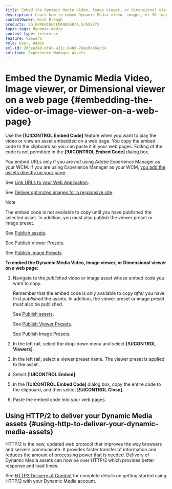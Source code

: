 ```yaml
---
title: Embed the Dynamic Media Video, Image viewer, or Dimensional viewer on a web page
description: Learn how to embed Dynamic Media video, images, or 3D images on a web page
contentOwner: Rick Brough
products: SG_EXPERIENCEMANAGER/6.5/ASSETS
topic-tags: dynamic-media
content-type: reference
feature: Viewers
role: User, Admin
exl-id: 203ea349-ef4c-421c-b4b6-76ee9d46ec34
solution: Experience Manager Assets
---
```

# Embed the Dynamic Media Video, Image viewer, or Dimensional viewer on a web page {#embedding-the-video-or-image-viewer-on-a-web-page}

Use the **[!UICONTROL Embed Code]** feature when you want to play the video or view an asset embedded on a web page. You copy the embed code to the clipboard so you can paste it in your web pages. Editing of the code is not permitted in the **[!UICONTROL Embed Code]** dialog box.

You embed URLs only if you are *not* using Adobe Experience Manager as your WCM. If you are using Experience Manager as your WCM, [you add the assets directly on your page](adding-dynamic-media-assets-to-pages.md).

See [Link URLs to your Web Application](linking-urls-to-yourwebapplication.md).

See [Deliver optimized images for a responsive site](responsive-site.md).

>[!NOTE]
>
>The embed code is not available to copy until you have published the selected asset. In addition, you must also publish the viewer preset or image preset.
>
>See [Publish assets](publishing-dynamicmedia-assets.md).
>
>See [Publish Viewer Presets](managing-viewer-presets.md#publishing-viewer-presets).
>
>See [Publish Image Presets](managing-image-presets.md#publishing-image-presets).

**To embed the Dynamic Media Video, Image viewer, or Dimensional viewer on a web page:**

1. Navigate to the *published* video or image asset whose embed code you want to copy.

   Remember that the embed code is only available to copy *after* you have first *published* the assets. In addition, the viewer preset or image preset must also be published.

   See [Publish assets](publishing-dynamicmedia-assets.md).

   See [Publish Viewer Presets](managing-viewer-presets.md#publishing-viewer-presets).

   See [Publish Image Presets](managing-image-presets.md#publishing-image-presets).

1. In the left rail, select the drop-down menu and select **[!UICONTROL Viewers]**.
1. In the left rail, select a viewer preset name. The viewer preset is applied to the asset.
1. Select **[!UICONTROL Embed]**.
1. In the **[!UICONTROL Embed Code]** dialog box, copy the entire code to the clipboard, and then select **[!UICONTROL Close]**.
1. Paste the embed code into your web pages.

## Using HTTP/2 to deliver your Dynamic Media assets {#using-http-to-deliver-your-dynamic-media-assets}

HTTP/2 is the new, updated web protocol that improves the way browsers and servers communicate. It provides faster transfer of information and reduces the amount of processing power that is needed. Delivery of Dynamic Media assets can now be over HTTP/2 which provides better response and load times.

See [HTTP2 Delivery of Content](http2.md) for complete details on getting started using HTTP/2 with your Dynamic Media account.
